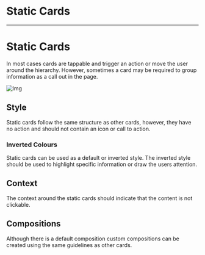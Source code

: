 
# Static Cards

---

# Static Cards

In most cases cards are tappable and trigger an action or move the user around the hierarchy. However, sometimes a card may be required to group information as a call out in the page.

![Img](https://studio-assets.supernova.io/design-systems/16150/ec616efd-dab9-450a-b5fa-833f91f39fa1.jpg?Expires=1980201600&Policy=eyJTdGF0ZW1lbnQiOlt7IlJlc291cmNlIjoiaHR0cHM6Ly9zdHVkaW8tYXNzZXRzLnN1cGVybm92YS5pby9kZXNpZ24tc3lzdGVtcy8xNjE1MC9lYzYxNmVmZC1kYWI5LTQ1MGEtYjVmYS04MzNmOTFmMzlmYTEuanBnIiwiQ29uZGl0aW9uIjp7IkRhdGVMZXNzVGhhbiI6eyJBV1M6RXBvY2hUaW1lIjoxOTgwMjAxNjAwfX19XX0_&Signature=ApZB-FuUz1fxtEBvZErpHVthm3YWSYgrDhICbBdi-mmZDu9V2zbyMQNo-ZmD16KVzA7yAWDtiHd0B9zXu7ari5jmj7NkiKPPEUiaLtbKFXK90eWxQFqwqspK2o8jopPHApSt~sC8-7XYS4d0O6gBa8UBq4qFzl0xa5-gO--yt4e1GUVqWcLbgwzyaexFV1cwzKcAx87xE6qyMbnc9zQM1-IelLK3my~IQ2LKQzwSYRUaHt-SO1K7HPJ4hF~ajUS5x6Ppb4mn56yhxGKkcrj0duaE04NMOHxuvlHimdxASz3dqRZwvJRi~fNhWMhLcFCWiaD9~2JGCcVaZtVqoPmVKw__&Key-Pair-Id=APKAJGK34LCCAUR7N6LA)

## Style

Static cards follow the same structure as other cards, however, they have no action and should not contain an icon or call to action.

### Inverted Colours

Static cards can be used as a default or inverted style. The inverted style should be used to highlight specific information or draw the users attention.

## Context

The context around the static cards should indicate that the content is not clickable.

## Compositions

Although there is a default composition custom compositions can be created using the same guidelines as other cards.